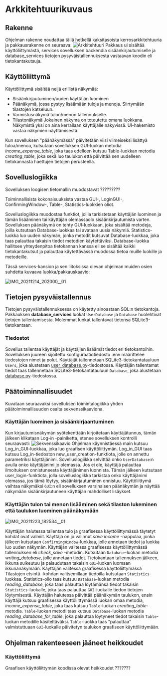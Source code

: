 # Arkkitehtuurikuvaus

## Rakenne

Ohjelman rakenne noudattaa tällä hetkellä kaksitasoista kerrosarkkitehtuuria ja pakkausrakenne on seuraava:
![Arkkitehtuuri](https://user-images.githubusercontent.com/93583969/144111773-7ddebc2b-4b6f-4352-8d4e-dd7e0f152779.jpg)
Pakkaus ui sisältää käyttöliittymästä, services sovelluksen backendia sisäänkirjautumiselle ja database_services tietojen pysyväistallennuksesta vastaavan koodin eli tietokantakutsuja.

## Käyttöliittymä

Käyttöliittymä sisältää neljä erillistä näkymää:
- Sisäänkirjautuminen/uuden käyttäjän luominen
- Päänäkymä, jossa pystyy lisäämään tuloja ja menoja. Siirtymään tilastojen katseluun.
- Varmistusnäkymä tulon/menon tallennukselle.
- Tilastonäkymä
Jokainen näkymä on toteutettu omana luokkana. Näkymistä yksi on aina kerrallaan käyttäjälle näkyvissä. UI-hakemisto vastaa näkymien näyttämisestä. 

Kun sovelluksen "päänäkymässä" päivitetään viisi viimeiseksi lisättyä tuloa/menoa, kutsutaan sovelluksen GUI-luokan metodia *income_expense_table*, joka taas edelleen kutsuu Table-luokkan metodia *creating_table*, joka sekä luo taulukon että päivittää sen uudelleen tietokannasta haettujen tietojen perusteella.
## Sovelluslogiikka

Sovelluksen loogisen tietomallin muodostavat ?????????

Toiminnallisista kokonaisuuksista vastaa GUI-, LoginGUI-, ConfirmingWindow-, Table-, Statistics-luokkien oliot.

Sovelluslogiikka muodostaa funktiot, joilla tarkistetaan käyttäjän luominen ja tämän lisääminen tai käyttäjän olemassaolo sisäänkirjautumista varten. 
Sovelluksen päänäkymä on tehty GUI-luokkaan, joka sisältää metodeja, joilla kutsutaan Database-luokkaa tai avataan uusia näkymiä.
Statistics-luokka luo uuden näkymän, jonka metodit kutsuvat Database-luokkaa, joka taas palauttaa takaisin tiedot metodien käytettäviksi.
Database-luokka hallitsee yhteydenpitoa tietokannan kanssa eli se sisältää kaikki tietokantakutsut ja palauttaa käytettävässä muodossa tietoa muille luokille ja metodeille.

Tässä services-kansion ja sen liitoksissa olevan ohjelman muiden osien suhdetta kuvaava luokka/pakkauskaavio:

![IMG_20211214_202000__01](https://user-images.githubusercontent.com/93583969/146057272-97943cb3-8197-45f4-92b7-7c90901f273f.jpg)

## Tietojen pysyväistallennus
Tietojen pysyväistallennuksessa on käytetty ainoastaan SQL:n tietokantoja. Pakkauksen **database_services** luokat ``UserDatabase`` ja ``Database`` huolehtivat tietojen tallentamisesta. Molemmat luokat tallentavat tietonsa SQLite3-tietokantaan.

### Tiedostot

Sovellus tallentaa käyttäjät ja käyttäjien lisäämät tiedot eri tietokantoihin.
Sovelluksen juureen sijoitettu konfiguraatiotiedosto .env määrittelee tiedostojen nimet ja polut.
Käyttäjät tallennetaan SQLite3-tietokantatauluun ``Users``, joka alustetaan [user_database.py](https://github.com/tikuisma/ot-harjoitustyo/blob/master/src/database_services/user_database.py)-tiedostossa.
Käyttäjän tallentamat tiedot taas tallennetaan SQLite3-tietokantatauluun ``Database``, joka alustetaan [database.py](https://github.com/tikuisma/ot-harjoitustyo/blob/master/src/database_services/database.py)-tiedostossa.

## Päätoiminnallisuudet

Kuvataan seuraavaksi sovelluksen toimintalogiikka yhden päätoiminnallisuuden osalta sekvenssikaaviona.

### Käyttäjän luominen ja sisäänkirjaantuminen

Kun kirjautumisnäkymän syötekenttään kirjoitetaan käyttäjätunnus, tämän jälkeen klikataan Log-in -painiketta, etenee sovelluksen kontrolli seuraavasti:
![Sekvenssikaavio](https://user-images.githubusercontent.com/93583969/145101548-ba1e8c03-7423-4ab2-925e-fe460cb79202.jpg)
Ohjelman käynnistäessä main kutsuu Log_in_GUI-luokkaa, joka luo graafisen käyttöliittymän. Log_in_GUI taas kutsuu Log_in-tiedoston new_user_creation-funktiota, jolle on annettu parametriksi käyttäjänimi. Sovelluslogiikka selvittää onko ``UserDatabase``:n avulla onko käyttäjänimi jo olemassa. Jos ei ole, käyttäjä palauttaa ilmoituksen onnistuneesta käyttäjänimen luonnista. Tämän jälkeen kutsutaan user_login-funktiota, jolla sovelluslogiikka tarkistaa onko käyttäjänimi olemassa, jos tämä löytyy, sisäänkirjautuminen onnistuu. Käyttöliittymä vaihtaa näkymäksi ``GUI``:n eli sovelluksen varsinaisen päänäkymän ja näyttää näkymään sisäänkirjautuneen käyttäjän mahdolliset lisäykset.

### Käyttäjän tulon tai menon lisääminen sekä tilaston lukeminen että taulukon luominen päänäkymään
![IMG_20211223_182534__01](https://user-images.githubusercontent.com/93583969/147267923-8994279a-bf2a-4cbb-9dd8-afd93738909b.jpg)

Käyttäjän halutessa tallentaa tulo ja graafisessa käyttöliittymässä täytetyt kohdat ovat valmiit. Käyttäjä on jo valinnut *save income* -nappulaa, jonka jälkeen kutsutaan ``ConfirmingWindow``-luokkaa, jolle annetaan tiedot ja luokka luo uuden näkymän. Käyttäjän valitessa graafisessa käyttöliittymässä tallennuksen eli *check_save* -metodin. Kutsutaan ``Database``-luokan metodia *writing_database*, jolle annetaan tiedot. Tietokantaan tallennuksen jälkeen, ikkuna sulkeutuu ja palaudutaan takaisin ``GUI``-luokan luomaan ikkunanäkymään. Käyttäjän valitessa graafisessa käyttöliittymässä Tilastojen etsintä -kohdan valitsemillaan tiedoilla kutsutaan ``Statistics``-luokkaa. Statistics-olio taas kutsuu ``Database``-luokan metodia *reading_database*, joka taas palauttaa löytämänsä tiedot takaisin ``Statistics``-luokalle, joka taas palauttaa ``GUI``-luokalle tiedon tietojen löytymisestä. Käyttäjän halutessa päivittää päänäkymän taulukon, ensin käyttäjä kutsuu graafisessa käyttöliittymässä luokan omaa metodia, *income_expense_table*, joka taas kutsuu ``Table``-luokan *creating_table*-metodia. ``Table``-luokan metodi taas kutsuu ``Database``-luokan metodia *reading_database_for_table*, joka palauttaa löytyneet tiedot takaisin ``Table``-luokan metodille käsiteltäväksi. ``Table``-luokka taas "palauttaa" valmistuttuaan ``GUI``-luokalle päivitetyn taulukon graafiseen käyttöliittymään. 

## Ohjelman rakenteeseen jääneet heikkoudet

### Käyttöliittymä
Graafisen käyttöliittymän koodissa olevat heikkoudet ???????
